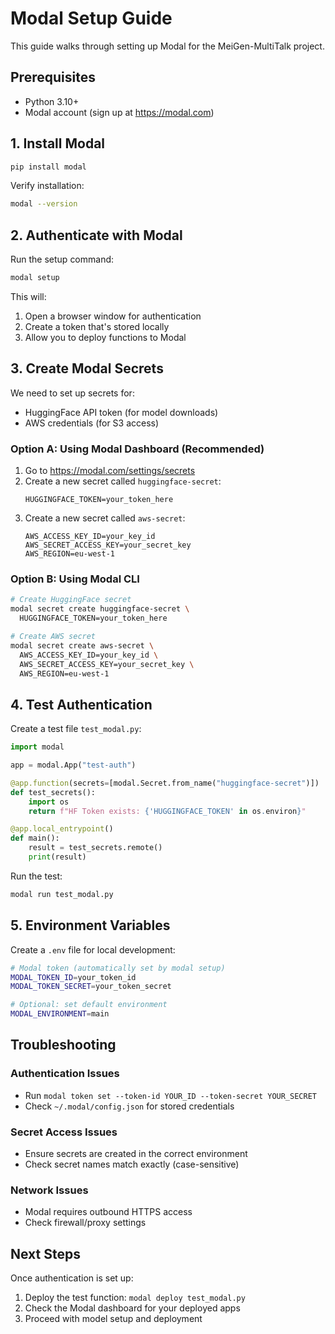 # Modal Setup Guide

This guide walks through setting up Modal for the MeiGen-MultiTalk project.

## Prerequisites

- Python 3.10+
- Modal account (sign up at https://modal.com)

## 1. Install Modal

```bash
pip install modal
```

Verify installation:
```bash
modal --version
```

## 2. Authenticate with Modal

Run the setup command:
```bash
modal setup
```

This will:
1. Open a browser window for authentication
2. Create a token that's stored locally
3. Allow you to deploy functions to Modal

## 3. Create Modal Secrets

We need to set up secrets for:
- HuggingFace API token (for model downloads)
- AWS credentials (for S3 access)

### Option A: Using Modal Dashboard (Recommended)

1. Go to https://modal.com/settings/secrets
2. Create a new secret called `huggingface-secret`:
   ```
   HUGGINGFACE_TOKEN=your_token_here
   ```
3. Create a new secret called `aws-secret`:
   ```
   AWS_ACCESS_KEY_ID=your_key_id
   AWS_SECRET_ACCESS_KEY=your_secret_key
   AWS_REGION=eu-west-1
   ```

### Option B: Using Modal CLI

```bash
# Create HuggingFace secret
modal secret create huggingface-secret \
  HUGGINGFACE_TOKEN=your_token_here

# Create AWS secret
modal secret create aws-secret \
  AWS_ACCESS_KEY_ID=your_key_id \
  AWS_SECRET_ACCESS_KEY=your_secret_key \
  AWS_REGION=eu-west-1
```

## 4. Test Authentication

Create a test file `test_modal.py`:
```python
import modal

app = modal.App("test-auth")

@app.function(secrets=[modal.Secret.from_name("huggingface-secret")])
def test_secrets():
    import os
    return f"HF Token exists: {'HUGGINGFACE_TOKEN' in os.environ}"

@app.local_entrypoint()
def main():
    result = test_secrets.remote()
    print(result)
```

Run the test:
```bash
modal run test_modal.py
```

## 5. Environment Variables

Create a `.env` file for local development:
```bash
# Modal token (automatically set by modal setup)
MODAL_TOKEN_ID=your_token_id
MODAL_TOKEN_SECRET=your_token_secret

# Optional: set default environment
MODAL_ENVIRONMENT=main
```

## Troubleshooting

### Authentication Issues
- Run `modal token set --token-id YOUR_ID --token-secret YOUR_SECRET`
- Check `~/.modal/config.json` for stored credentials

### Secret Access Issues
- Ensure secrets are created in the correct environment
- Check secret names match exactly (case-sensitive)

### Network Issues
- Modal requires outbound HTTPS access
- Check firewall/proxy settings

## Next Steps

Once authentication is set up:
1. Deploy the test function: `modal deploy test_modal.py`
2. Check the Modal dashboard for your deployed apps
3. Proceed with model setup and deployment